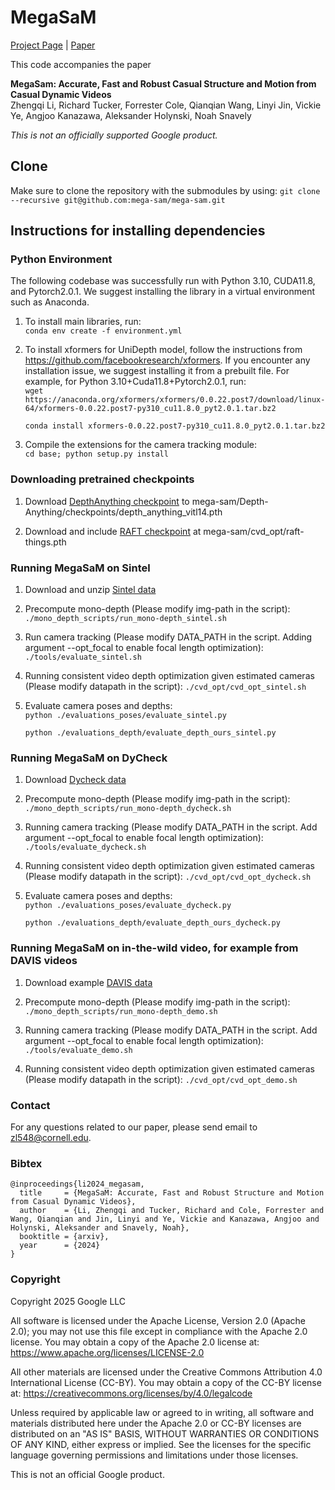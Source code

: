 # MegaSaM

<!-- # 🚧 This repository is still not done and being uploaded, please stand by. 🚧  -->

[Project Page](https://mega-sam.github.io/index.html) | [Paper](https://arxiv.org/abs/2412.04463)

This code accompanies the paper

**MegaSam: Accurate, Fast and Robust Casual Structure and Motion from Casual
Dynamic Videos** \
Zhengqi Li, Richard Tucker, Forrester Cole, Qianqian Wang, Linyi Jin, Vickie Ye,
Angjoo Kanazawa, Aleksander Holynski, Noah Snavely

*This is not an officially supported Google product.*

## Clone

Make sure to clone the repository with the submodules by using:
`git clone --recursive git@github.com:mega-sam/mega-sam.git`

## Instructions for installing dependencies

### Python Environment

The following codebase was successfully run with Python 3.10, CUDA11.8, and
Pytorch2.0.1. We suggest installing the library in a virtual environment such as
Anaconda.

1.  To install main libraries, run: \
    `conda env create -f environment.yml`

2.  To install xformers for UniDepth model, follow the instructions from
    https://github.com/facebookresearch/xformers. If you encounter any
    installation issue, we suggest installing it from a prebuilt file. For
    example, for Python 3.10+Cuda11.8+Pytorch2.0.1, run: \
    `wget https://anaconda.org/xformers/xformers/0.0.22.post7/download/linux-64/xformers-0.0.22.post7-py310_cu11.8.0_pyt2.0.1.tar.bz2`

    `conda install xformers-0.0.22.post7-py310_cu11.8.0_pyt2.0.1.tar.bz2`

3.  Compile the extensions for the camera tracking module: \
    `cd base; python setup.py install`

### Downloading pretrained checkpoints

1.  Download [DepthAnything checkpoint](https://huggingface.co/spaces/LiheYoung/Depth-Anything/blob/main/checkpoints/depth_anything_vitl14.pth) to
    mega-sam/Depth-Anything/checkpoints/depth_anything_vitl14.pth

2.  Download and include [RAFT checkpoint](https://drive.google.com/drive/folders/1sWDsfuZ3Up38EUQt7-JDTT1HcGHuJgvT) at mega-sam/cvd_opt/raft-things.pth

### Running MegaSaM on Sintel

1.  Download and unzip [Sintel data](https://drive.google.com/file/d/1bSGX7JY73M3HzMS6xsJizRkPH-NQLPOf/view?usp=sharing)

2.  Precompute mono-depth (Please modify img-path in the script):
    `./mono_depth_scripts/run_mono-depth_sintel.sh`

3.  Run camera tracking (Please modify DATA_PATH in the script. Adding
    argument --opt_focal to enable focal length optimization):
    `./tools/evaluate_sintel.sh`

4.  Running consistent video depth optimization given estimated cameras (Please
    modify datapath in the script): `./cvd_opt/cvd_opt_sintel.sh`

5.  Evaluate camera poses and depths: \
    `python ./evaluations_poses/evaluate_sintel.py`

    `python ./evaluations_depth/evaluate_depth_ours_sintel.py`

### Running MegaSaM on DyCheck

1.  Download [Dycheck data](https://drive.google.com/drive/folders/1BHzjHo58nGAMvKMo_AS0_SwU2tJagXXx?usp=sharing)

2.  Precompute mono-depth (Please modify img-path in the script):
    `./mono_depth_scripts/run_mono-depth_dycheck.sh`

3.  Running camera tracking (Please modify DATA_PATH in the script. Add
    argument --opt_focal to enable focal length optimization):
    `./tools/evaluate_dycheck.sh`

4.  Running consistent video depth optimization given estimated cameras (Please
    modify datapath in the script):
    `./cvd_opt/cvd_opt_dycheck.sh`

5.  Evaluate camera poses and depths: \
    `python ./evaluations_poses/evaluate_dycheck.py`

    `python ./evaluations_depth/evaluate_depth_ours_dycheck.py`

### Running MegaSaM on in-the-wild video, for example from DAVIS videos

1.  Download example [DAVIS data](https://drive.google.com/file/d/1y5XItnTTgZJqRSOpG48v1FuHvPgaAvw8/view?usp=sharing)

2.  Precompute mono-depth (Please modify img-path in the script):
    `./mono_depth_scripts/run_mono-depth_demo.sh`

3.  Running camera tracking (Please modify DATA_PATH in the script. Add
    argument --opt_focal to enable focal length optimization):
    `./tools/evaluate_demo.sh`

4.  Running consistent video depth optimization given estimated cameras (Please
    modify datapath in the script):
    `./cvd_opt/cvd_opt_demo.sh`

### Contact

For any questions related to our paper, please send email to zl548@cornell.edu.


### Bibtex

```
@inproceedings{li2024_megasam,
  title     = {MegaSaM: Accurate, Fast and Robust Structure and Motion from Casual Dynamic Videos},
  author    = {Li, Zhengqi and Tucker, Richard and Cole, Forrester and Wang, Qianqian and Jin, Linyi and Ye, Vickie and Kanazawa, Angjoo and Holynski, Aleksander and Snavely, Noah},
  booktitle = {arxiv},
  year      = {2024}
}
```

### Copyright

Copyright 2025 Google LLC  

All software is licensed under the Apache License, Version 2.0 (Apache 2.0); you may not use this file except in compliance with the Apache 2.0 license. You may obtain a copy of the Apache 2.0 license at: https://www.apache.org/licenses/LICENSE-2.0

All other materials are licensed under the Creative Commons Attribution 4.0 International License (CC-BY). You may obtain a copy of the CC-BY license at: https://creativecommons.org/licenses/by/4.0/legalcode

Unless required by applicable law or agreed to in writing, all software and materials distributed here under the Apache 2.0 or CC-BY licenses are distributed on an "AS IS" BASIS, WITHOUT WARRANTIES OR CONDITIONS OF ANY KIND, either express or implied. See the licenses for the specific language governing permissions and limitations under those licenses.

This is not an official Google product.

